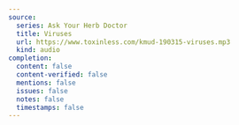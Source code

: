 ```yaml
---
source:
  series: Ask Your Herb Doctor
  title: Viruses
  url: https://www.toxinless.com/kmud-190315-viruses.mp3
  kind: audio
completion:
  content: false
  content-verified: false
  mentions: false
  issues: false
  notes: false
  timestamps: false
---
```

